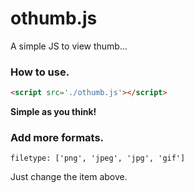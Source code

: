 # othumb.js
A simple JS to view thumb...

### How to use.
```html
<script src='./othumb.js'></script>  
```
**Simple as you think!**

### Add more formats.
```javasript
filetype: ['png', 'jpeg', 'jpg', 'gif']
```
Just change the item above.  
